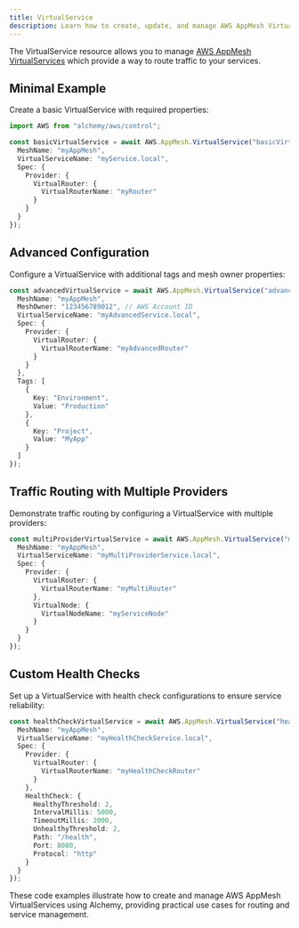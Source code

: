 ```yaml
---
title: VirtualService
description: Learn how to create, update, and manage AWS AppMesh VirtualServices using Alchemy Cloud Control.
---
```



The VirtualService resource allows you to manage [AWS AppMesh VirtualServices](https://docs.aws.amazon.com/appmesh/latest/userguide/) which provide a way to route traffic to your services. 

## Minimal Example

Create a basic VirtualService with required properties:

```ts
import AWS from "alchemy/aws/control";

const basicVirtualService = await AWS.AppMesh.VirtualService("basicVirtualService", {
  MeshName: "myAppMesh",
  VirtualServiceName: "myService.local",
  Spec: {
    Provider: {
      VirtualRouter: {
        VirtualRouterName: "myRouter"
      }
    }
  }
});
```

## Advanced Configuration

Configure a VirtualService with additional tags and mesh owner properties:

```ts
const advancedVirtualService = await AWS.AppMesh.VirtualService("advancedVirtualService", {
  MeshName: "myAppMesh",
  MeshOwner: "123456789012", // AWS Account ID
  VirtualServiceName: "myAdvancedService.local",
  Spec: {
    Provider: {
      VirtualRouter: {
        VirtualRouterName: "myAdvancedRouter"
      }
    }
  },
  Tags: [
    {
      Key: "Environment",
      Value: "Production"
    },
    {
      Key: "Project",
      Value: "MyApp"
    }
  ]
});
```

## Traffic Routing with Multiple Providers

Demonstrate traffic routing by configuring a VirtualService with multiple providers:

```ts
const multiProviderVirtualService = await AWS.AppMesh.VirtualService("multiProviderVirtualService", {
  MeshName: "myAppMesh",
  VirtualServiceName: "myMultiProviderService.local",
  Spec: {
    Provider: {
      VirtualRouter: {
        VirtualRouterName: "myMultiRouter"
      },
      VirtualNode: {
        VirtualNodeName: "myServiceNode"
      }
    }
  }
});
```

## Custom Health Checks

Set up a VirtualService with health check configurations to ensure service reliability:

```ts
const healthCheckVirtualService = await AWS.AppMesh.VirtualService("healthCheckVirtualService", {
  MeshName: "myAppMesh",
  VirtualServiceName: "myHealthCheckService.local",
  Spec: {
    Provider: {
      VirtualRouter: {
        VirtualRouterName: "myHealthCheckRouter"
      }
    },
    HealthCheck: {
      HealthyThreshold: 2,
      IntervalMillis: 5000,
      TimeoutMillis: 2000,
      UnhealthyThreshold: 2,
      Path: "/health",
      Port: 8080,
      Protocol: "http"
    }
  }
});
``` 

These code examples illustrate how to create and manage AWS AppMesh VirtualServices using Alchemy, providing practical use cases for routing and service management.
